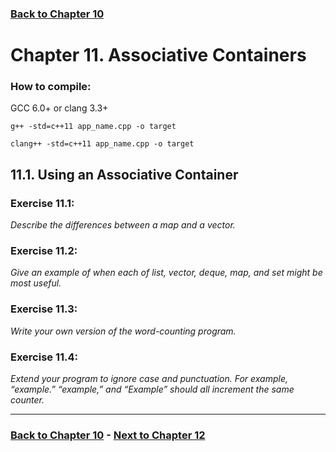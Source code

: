 
### [Back to Chapter 10](../Chapter_10/README.md)

# Chapter 11. Associative Containers

### How to compile:

GCC 6.0+ or clang 3.3+

`g++ -std=c++11 app_name.cpp -o target`

`clang++ -std=c++11 app_name.cpp -o target`

## 11.1. Using an Associative Container

### Exercise 11.1: 

*Describe the differences between a map and a vector.*

### Exercise 11.2: 

*Give an example of when each of list, vector, deque, map, and set might be most useful.*

### Exercise 11.3: 

*Write your own version of the word-counting program.*

### Exercise 11.4: 

*Extend your program to ignore case and punctuation. For example, “example.” “example,” and “Example” should all increment the same counter.*


----------------------------
### [Back to Chapter 10](../Chapter_10/README.md) - [Next to Chapter 12](../Chapter_12/README.md)